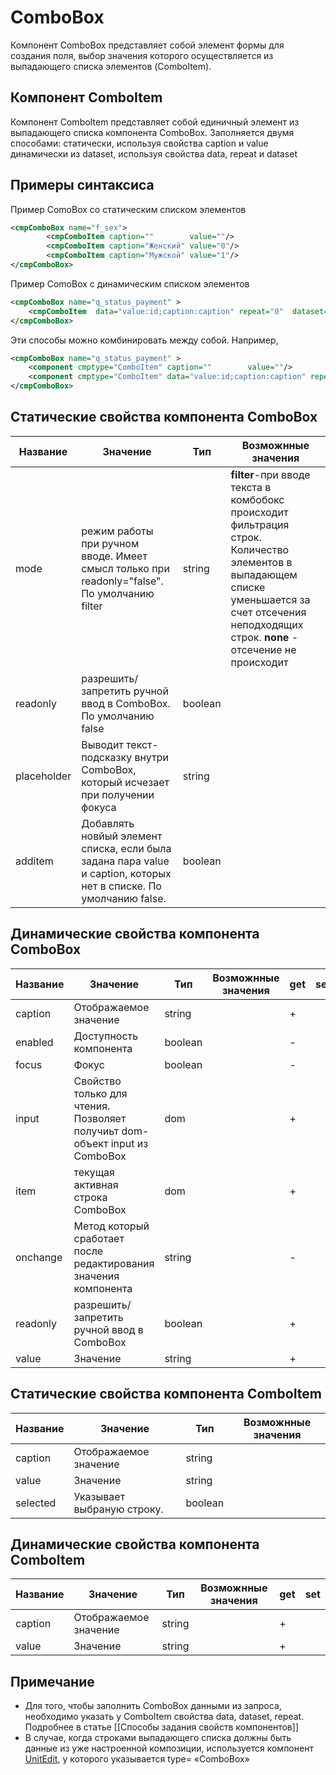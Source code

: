 # ComboBox

Компонент ComboBox представляет собой элемент формы для создания поля, выбор значения которого осуществляется из выпадающего списка элементов (ComboItem).


## Компонент ComboItem

Компонент ComboItem представляет собой единичный элемент из выпадающего списка компонента ComboBox. Заполняется двумя способами:
статически, используя свойства caption и value
динамически из dataset, используя свойства data, repeat и dataset

## Примеры синтаксиса

Пример  ComoBox со статическим списком элементов

```xml
<cmpComboBox name="f_sex">
        <cmpComboItem caption=""        value=""/>
        <cmpComboItem caption="Женский" value="0"/>
        <cmpComboItem caption="Мужской" value="1"/>
</cmpComboBox>
```

Пример ComoBox с динамическим списком элементов

```xml
<cmpComboBox name="q_status_payment" >
	<cmpComboItem  data="value:id;caption:caption" repeat="0"  dataset="ADDR_TYPE_dataset"/>
</cmpComboBox>
```

Эти  способы можно комбинировать между собой. Например,

```xml
<cmpComboBox name="q_status_payment" >
	<component cmptype="ComboItem" caption=""        value=""/>
	<component cmptype="ComboItem" data="value:id;caption:caption" repeat="0" 		dataset="ADDR_TYPE_dataset"/>
</cmpComboBox>
```

## Статические свойства компонента ComboBox

|Название|Значение|Тип|Возможнные значения|
|---|---|---|---|
|mode|режим работы при ручном вводе. Имеет смысл только при readonly="false". По умолчанию filter|string|**filter**-при вводе текста в комбобокс происходит фильтрация строк. Количество элементов в выпадающем списке уменьшается за счет отсечения неподходящих строк. **none** - отсечение не происходит|
|readonly|разрешить/запретить ручной ввод в  ComboBox. По умолчанию false|boolean||
|placeholder|Выводит текст-подсказку внутри ComboBox, который исчезает при получении фокуса|string||
|additem|Добавлять новйый элемент списка, если была задана пара value и caption, которых нет в списке. По умолчанию false.|boolean||

## Динамические свойства компонента ComboBox

|Название|Значение|Тип|Возможнные значения|get|set|
|---|---|---|---|---|---|
|caption|Отображаемое значение|string||\+||\+||
|enabled|Доступность компонента|boolean||\-||\+||
|focus|Фокус|boolean||\-||\+||
|input|Свойство только для чтения. Позволяет получиьт dom-объект input из ComboBox|dom||\+||\-||
|item|текущая активная строка ComboBox|dom||\+||\-||
|onchange|Метод который сработает после редактирования значения компонента|string||\-||\+||
|readonly|разрешить/запретить ручной ввод в  ComboBox|boolean||\+||\+||
|value|Значение|string||\+||\+||

## Статические свойства компонента ComboItem

|Название|Значение|Тип|Возможнные значения|
|---|---|---|---|
|caption|Отображаемое значение|string||
|value|Значение|string||
|selected|Указывает выбраную строку. |boolean||

## Динамические свойства компонента ComboItem

|Название|Значение|Тип|Возможнные значения|get|set|
|---|---|---|---|---|---|
|caption|Отображаемое значение|string||\+||\+||
|value|Значение|string||\+||\+||

## Примечание

* Для того, чтобы заполнить ComboBox данными из запроса, необходимо указать у ComboItem свойства data, dataset, repeat. Подробнее в статье [[Способы задания свойств компонентов]]
* В случае, когда строками выпадающего списка должны быть данные из уже настроенной композиции, используется компонент [UnitEdit](UnitEdit.md), у которого указывается type= «ComboBox»
